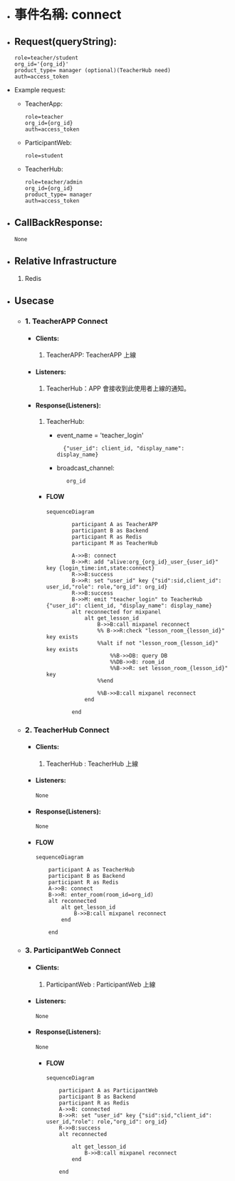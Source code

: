 - # 事件名稱: connect

- ## Request(queryString):

  ```
  role=teacher/student
  org_id='{org_id}'
  product_type= manager (optional)(TeacherHub need)
  auth=access_token
  ```

- Example request:

  - TeacherApp:
    ```
    role=teacher
    org_id={org_id}
    auth=access_token
    ```
  - ParticipantWeb:
    ```
    role=student
    ```
  - TeacherHub:
    ```
    role=teacher/admin
    org_id={org_id}
    product_type= manager
    auth=access_token
    ```

- ## CallBackResponse:

      None

- ## Relative Infrastructure

  1. Redis

- ## Usecase

  - ### 1. TeacherAPP Connect

    - #### Clients:

      1. TeacherAPP: TeacherAPP 上線

    - #### Listeners:

      1. TeacherHub：APP 會接收到此使用者上線的通知。

    - #### Response(Listeners):

      1. TeacherHub:

         - event_name = 'teacher_login'
           ```
             {"user_id": client_id, "display_name": display_name}
           ```
         - broadcast_channel:

           ```
              org_id
           ```

      - #### FLOW

        ```mermaid
        sequenceDiagram

                participant A as TeacherAPP
                participant B as Backend
                participant R as Redis
                participant M as TeacherHub

                A->>B: connect
                B->>R: add "alive:org_{org_id}_user_{user_id}" key {login_time:int,state:connect}
                R->>B:success
                B->>R: set "user_id" key {"sid":sid,client_id": user_id,"role": role,"org_id": org_id}
                R->>B:success
                B->>M: emit "teacher_login" to TeacherHub  {"user_id": client_id, "display_name": display_name}
                alt reconnected for mixpanel
                    alt get_lesson_id
                        B->>B:call mixpanel reconnect
                        %% B->>R:check "lesson_room_{lesson_id}" key exists
                        %%alt if not "lesson_room_{lesson_id}" key exists
                            %%B->>DB: query DB
                            %%DB->>B: room_id
                            %%B->>R: set lesson_room_{lesson_id}" key
                        %%end

                        %%B->>B:call mixpanel reconnect
                    end

                end

        ```

  - ### 2. TeacherHub Connect

    - #### Clients:

      1. TeacherHub : TeacherHub 上線

    - #### Listeners:

          None

    - #### Response(Listeners):

          None

    - #### FLOW

      ```mermaid
      sequenceDiagram

          participant A as TeacherHub
          participant B as Backend
          participant R as Redis
          A->>B: connect
          B->>R: enter_room(room_id=org_id)
          alt reconnected
              alt get_lesson_id
                  B->>B:call mixpanel reconnect
              end

          end

      ```

  - ### 3. ParticipantWeb Connect

    - #### Clients:

      1.  ParticipantWeb : ParticipantWeb 上線

    - #### Listeners:

          None

    - #### Response(Listeners):

          None

      - #### FLOW

        ```mermaid
        sequenceDiagram

            participant A as ParticipantWeb
            participant B as Backend
            participant R as Redis
            A->>B: connected
            B->>R: set "user_id" key {"sid":sid,"client_id": user_id,"role": role,"org_id": org_id}
            R->>B:success
            alt reconnected

                alt get_lesson_id
                    B->>B:call mixpanel reconnect
                end

            end
        ```
